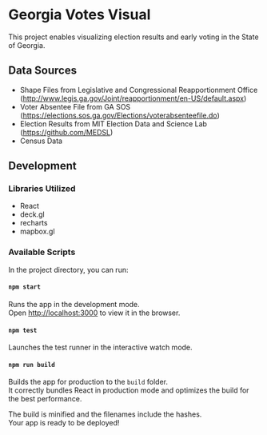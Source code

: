 # Georgia Votes Visual
This project enables visualizing election results and early voting in the State of Georgia. 

## Data Sources
- Shape Files from  Legislative and Congressional Reapportionment Office (http://www.legis.ga.gov/Joint/reapportionment/en-US/default.aspx)
- Voter Absentee File from GA SOS (https://elections.sos.ga.gov/Elections/voterabsenteefile.do)
- Election Results from MIT Election Data and Science Lab (https://github.com/MEDSL)
- Census Data

## Development

### Libraries Utilized
- React
- deck.gl
- recharts
- mapbox.gl

### Available Scripts

In the project directory, you can run:

#### `npm start`

Runs the app in the development mode.<br>
Open [http://localhost:3000](http://localhost:3000) to view it in the browser.

#### `npm test`

Launches the test runner in the interactive watch mode.<br>

#### `npm run build`

Builds the app for production to the `build` folder.<br>
It correctly bundles React in production mode and optimizes the build for the best performance.

The build is minified and the filenames include the hashes.<br>
Your app is ready to be deployed!
